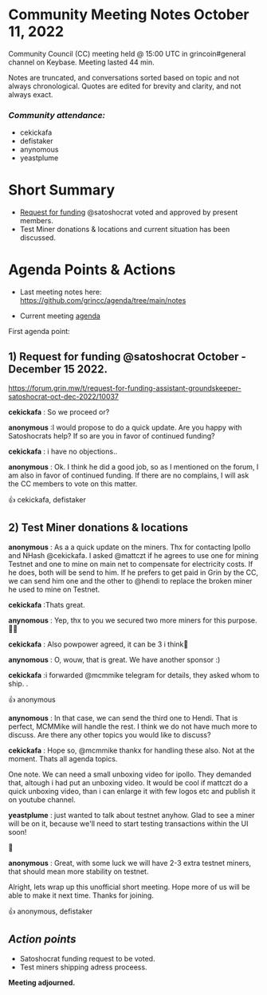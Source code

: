 
# Community Meeting Notes October 11, 2022

Community Council (CC) meeting held @ 15:00 UTC in grincoin#general channel on Keybase. Meeting lasted 44  min.

Notes are truncated, and conversations sorted based on topic and not always chronological. Quotes are edited for brevity and clarity, and not always exact.

### _Community attendance:_


* cekickafa
* defistaker
* anynomous
* yeastplume


# Short Summary
 
- [Request for funding](https://forum.grin.mw/t/request-for-funding-assistant-groundskeeper-satoshocrat-oct-dec-2022/10037) @satoshocrat voted and approved by present members.
- Test Miner donations & locations and current situation  has been discussed.


# Agenda Points & Actions
 

* Last meeting notes here: https://github.com/grincc/agenda/tree/main/notes

* Current meeting [agenda](https://github.com/grincc/agenda/issues/69)


First agenda point:

##  1)  Request for funding @satoshocrat October - December 15 2022.

https://forum.grin.mw/t/request-for-funding-assistant-groundskeeper-satoshocrat-oct-dec-2022/10037

__cekickafa__ : So we proceed or?

__anonymous__ :I would propose to do a quick update. Are you happy with Satoshocrats help?
If so are you in favor of continued funding?

__cekickafa__ : i have no objections..

__anonymous__ : Ok. I think he did a good job, so as I mentioned on the forum, I am also in favor of continued funding. If there are no complains, I will ask the CC members to vote on this matter.

👍 cekickafa, defistaker


##  2) Test Miner donations & locations


__anonymous__ : As a a quick update on the miners. Thx for contacting Ipollo and NHash @cekickafa. I asked @mattczt if he agrees to use one for mining Testnet and one to mine on main net to compensate for electricity costs. If he does, both will be send to him. If he prefers to get paid in Grin by the CC, we can send him one and the other to @hendi  to replace the broken miner he used to mine on Testnet.

__cekickafa__ :Thats great.

__anynomous__ : Yep, thx to you we secured two more miners for this purpose. 🙏🏻

__cekickafa__ : Also powpower agreed, it can be 3 i  think🙏

__anynomous__ : O, wouw, that is great. We have another sponsor :)



__cekickafa__ :i forwarded @mcmmike telegram for details, they asked whom to ship. .

👍 anonymous

__anynomous__ : In that case, we can send the third one to Hendi. That is perfect, MCMMike will handle the rest.
I think we do not have much more to discuss. Are there any other topics you would like to discuss?

__cekickafa__ : Hope so, @mcmmike thankx for handling these also.
Not at the moment. Thats all agenda topics.

One note. We can need a small unboxing video for ipollo. They demanded that, altough i had put an unboxing video. It would be cool if mattczt do a quick unboxing video, than i can enlarge it with few logos etc and publish it on youtube channel.

__yeastplume__ : just wanted to talk about testnet anyhow. Glad to see a miner will be on it, because we'll need to start testing transactions within the UI soon!

🦜

__anonymous__ : Great, with some luck we will have 2-3 extra testnet miners, that should mean more stability on testnet.

Alright, lets wrap up this unofficial short meeting. Hope more of us will be able to make it next time. Thanks for joining.

👍 anonymous, defistaker



## *Action points*

* Satoshocrat funding request to be voted.
* Test miners shipping adress proceess.


**Meeting adjourned.**